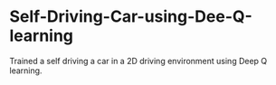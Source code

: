 # Self-Driving-Car-using-Dee-Q-learning
Trained a self driving a car in a 2D driving environment using Deep Q learning.
